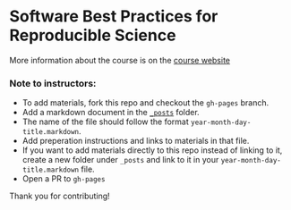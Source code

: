 # Software Best Practices for Reproducible Science
More information about the course is on the [course website](https://chayast.github.io/course_website/)

### Note to instructors:
* To add materials, fork this repo and checkout the `gh-pages` branch.  
* Add a markdown document in the [`_posts`](https://github.com/ChayaSt/course_website/tree/gh-pages/_posts) folder.  
* The name of the file should follow the format `year-month-day-title.markdown`. 
* Add preperation instructions and links to materials in that file.  
* If you want to add materials directly to this repo instead of linking to it, create a new folder under `_posts` and link to it in your 
`year-month-day-title.markdown` file.  
* Open a PR to `gh-pages`

Thank you for contributing! 
